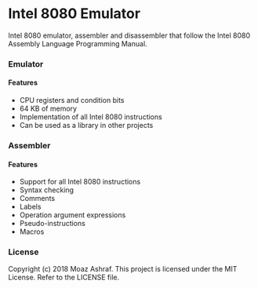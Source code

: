 # Intel 8080 Emulator
Intel 8080 emulator, assembler and disassembler that follow the Intel 8080 Assembly Language Programming Manual.


### Emulator

#### Features

- CPU registers and condition bits
- 64 KB of memory
- Implementation of all Intel 8080 instructions
- Can be used as a library in other projects


### Assembler

#### Features

- Support for all Intel 8080 instructions
- Syntax checking
- Comments
- Labels
- Operation argument expressions
- Pseudo-instructions
- Macros

### License
Copyright (c) 2018 Moaz Ashraf. This project is licensed under the MIT License. Refer to the LICENSE file.